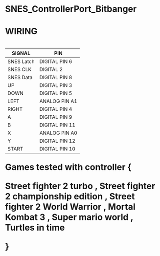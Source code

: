 # SNES_ControllerPort_Bitbanger

<h1>WIRING<h1> 

| SIGNAL  |  PIN |
| ------------ | ------------- | 
| SNES Latch | DIGITAL PIN 6 |
| SNES CLK | DIGITAL 2 |
| SNES Data | DIGITAL PIN 8 |
| UP |  DIGITAL PIN 3 |
| DOWN |  DIGITAL PIN 5 |
| LEFT |  ANALOG PIN A1 |
| RIGHT |  DIGITAL PIN 4 |
| A | DIGITAL PIN 9 |
| B | DIGITAL PIN 11 |
| X | ANALOG PIN A0 |
| Y | DIGITAL PIN 12 |
| START | DIGITAL PIN 10 |

Games tested with controller {

Street fighter 2 turbo , 
Street fighter 2 championship edition , 
Street fighter 2 World Warrior ,
Mortal Kombat 3  ,
Super mario world  ,
Turtles in time 

}


